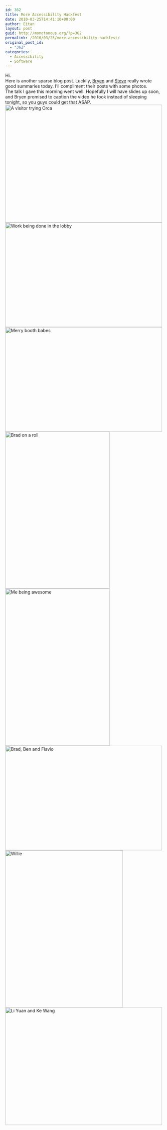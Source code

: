 ```yaml
---
id: 362
title: More Accessibility Hackfest
date: 2010-03-25T14:41:10+00:00
author: Eitan
layout: post
guid: http://monotonous.org/?p=362
permalink: /2010/03/25/more-accessibility-hackfest/
original_post_id:
  - "362"
categories:
  - Accessibility
  - Software
---
```

Hi.  
Here is another sparse blog post. Luckily, [Bryen](http://www.bryen.com/gnome-a11y-hackfest-update "Bryen Yunashko: GNOME-A11y Hackfest update") and [Steve](http://osswatch.jiscinvolve.org/2010/03/25/report-from-the-csun-conference-in-san-diego/ "OSS Watch: Report from the CSUN conference in San Diego") really wrote good summaries today. I&#8217;ll compliment their posts with some photos.  
The talk I gave this morning went well. Hopefully I will have slides up soon, and Bryen promised to caption the video he took instead of sleeping tonight, so you guys could get that ASAP.  
[<img src="http://farm5.static.flickr.com/4039/4462086322_dc0aae296a.jpg" alt="A visitor trying Orca" width="500" height="375" />](http://www.flickr.com/photos/mostlypictures/4462086322/ "A visitor trying Orca by DoGooder, on Flickr")  
[<img src="http://farm5.static.flickr.com/4018/4463406472_79d1bc4879.jpg" alt="Work being done in the lobby" width="500" height="333" />](http://www.flickr.com/photos/mostlypictures/4463406472/ "Work being done in the lobby by DoGooder, on Flickr")  
[<img src="http://farm3.static.flickr.com/2710/4462629385_1ca440d08a.jpg" alt="Merry booth babes" width="500" height="333" />](http://www.flickr.com/photos/mostlypictures/4462629385/ "Merry booth babes by DoGooder, on Flickr")  
[<img src="http://farm5.static.flickr.com/4056/4462613809_d8ce7c2317.jpg" alt="Brad on a roll" width="333" height="500" />](http://www.flickr.com/photos/mostlypictures/4462613809/ "Brad on a roll by DoGooder, on Flickr")  
[<img src="http://farm5.static.flickr.com/4024/4462612965_848af4deb8.jpg" alt="Me being awesome" width="333" height="500" />](http://www.flickr.com/photos/mostlypictures/4462612965/ "Me being awesome by DoGooder, on Flickr")  
[<img src="http://farm5.static.flickr.com/4013/4463389442_dc5a101277.jpg" alt="Brad, Ben and Flavio" width="500" height="333" />](http://www.flickr.com/photos/mostlypictures/4463389442/ "Brad, Ben and Flavio by DoGooder, on Flickr")  
[<img src="http://farm3.static.flickr.com/2718/4462086738_2d365cfc8c.jpg" alt="Willie" width="375" height="500" />](http://www.flickr.com/photos/mostlypictures/4462086738/ "Willie by DoGooder, on Flickr")  
[<img src="http://farm3.static.flickr.com/2767/4462086074_160baefd1e.jpg" alt="Li Yuan and Ke Wang" width="500" height="375" />](http://www.flickr.com/photos/mostlypictures/4462086074/ "Li Yuan and Ke Wang by DoGooder, on Flickr")
